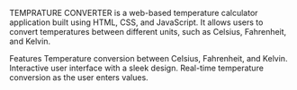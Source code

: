 TEMPRATURE CONVERTER
 is a web-based temperature calculator application built using HTML, CSS, and JavaScript. 
It allows users to convert temperatures between different units, such as Celsius, Fahrenheit, and Kelvin.

Features
Temperature conversion between Celsius, Fahrenheit, and Kelvin.
Interactive user interface with a sleek design.
Real-time temperature conversion as the user enters values.
